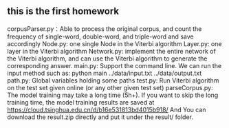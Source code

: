 ## this is the first homework

corpusParser.py：Able to process the original corpus, and count the frequency of single-word, double-word, and triple-word and save accordingly
Node.py: one single Node in the Viterbi algorithm
Layer.py: one layer in the Viterbi algorithm
Network.py: implement the entire network of the Viterbi algorithm, and can use the Viterbi algorithm to generate the corresponding answer.
main.py: Support the command line. We can run the input method such as: python main ../data/input.txt ../data/output.txt
path.py: Global variables holding some paths
test.py: Run Viterbi algorithm on the test set given online (or any other given test set)
parseCorpus.py: The model training may take a long time (5h+). If you want to skip the long training time, the model training results are saved at https://cloud.tsinghua.edu.cn/d/b16e531813bd4015b918/ And You can download the result.zip directly and put it under the result/ folder.
